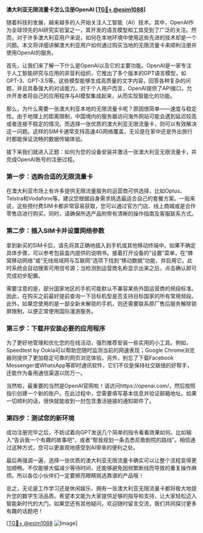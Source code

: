 **澳大利亚无限流量卡怎么注册OpenAI [[TG💪+ @esim1088](https://t.me/s/esim1088)]**

随着科技的发展，越来越多的人开始关注人工智能（AI）技术。其中，OpenAI作为全球领先的AI研究实验室之一，其开发的语言模型和工具受到了广泛的关注。然而，对于许多澳大利亚用户来说，如何在本地环境中使用这些先进的技术却是一个问题。本文将详细讲解澳大利亚用户如何通过购买当地的无限流量卡来顺利注册并使用OpenAI的服务。

首先，让我们来了解一下什么是OpenAI以及它的主要功能。OpenAI是一家专注于人工智能研究与应用的非营利组织，它推出了多个版本的GPT语言模型，如GPT-3、GPT-3.5等。这些模型能够生成高质量的文字内容，回答各种复杂的问题，并且具备强大的对话能力。对于个人用户而言，OpenAI提供了API接口，允许开发者将自己的应用程序与AI模型集成起来，从而实现智能化的功能。

那么，为什么需要一张澳大利亚本地的无限流量卡呢？原因很简单——速度与稳定性。由于地理上的距离限制，中国境内的服务器访问海外网站可能会遇到延迟较高或者连接不稳定的情况。而选择一张优质的澳大利亚无限流量卡，则可以有效解决这一问题。这样的SIM卡通常支持高速4G网络覆盖，无论是在家中还是外出旅行时都能保证流畅的数据传输体验。

接下来我们就进入正题：如何为您的设备安装并激活一张澳大利亚无限流量卡，并完成OpenAI账号的注册过程。

### 第一步：选购合适的无限流量卡

在澳大利亚市场上有许多提供无限流量服务的运营商可供选择，比如Optus、Telstra和Vodafone等。建议您根据自身需求挑选最适合自己的套餐方案。一般来说，这些预付费SIM卡都非常容易获取，您可以通过官方门店、线上商城或是合作零售店进行购买。同时，请确保所选产品附带有清晰的操作指南及客服联系方式。

### 第二步：插入SIM卡并设置网络参数

拿到新买的SIM卡后，请先将其正确地插入到手机或其他移动终端中。如果不确定具体步骤，可以参考包装盒内提供的说明书。接着打开设备的“设置”菜单，在“蜂窝移动网络”或“无线局域网与互联网”选项下找到“移动数据”功能，并启用它。此时系统会自动搜索可用信号源；当检测到运营商名称显示出来之后，点击确认即可完成初步配置。

需要注意的是，部分国家地区的手机可能默认不兼容某些外国运营商的频段标准。因此，在购买之前最好提前查询一下目标机型是否支持目标国家的所有常用频段。此外，如果您使用的是一部全新未解锁的手机，则还需要联系原厂售后服务解除锁屏限制，以便正常使用国际漫游服务。

### 第三步：下载并安装必要的应用程序

为了更好地管理和优化您的在线活动，强烈推荐安装一些实用的小工具。例如，Speedtest by Ookla可以帮助您随时监测当前的网速表现；Google Chrome浏览器则提供了更加稳定可靠的网页浏览体验。另外，别忘了下载Facebook Messenger或WhatsApp等即时通讯软件，它们不仅是保持社交联络的好帮手，还能作为备用通信渠道以防万一。

当然啦，最重要的当然是OpenAI官网啦！请访问https://openai.com/，然后按照指引创建一个新的账户。在此过程中，您需要填写基本信息并验证邮箱地址。如果一切顺利的话，很快就能收到一封包含激活链接的通知邮件了。

### 第四步：测试您的新环境

成功注册完毕之后，不妨试着向GPT发送几个简单的指令看看效果如何。比如输入“告诉我一个有趣的故事吧”，或者“帮我规划一条去悉尼歌剧院的路线”。相信通过这种方式，您可以更直观地感受到AI带来的便利之处。

最后再强调一遍，选择一张优质的澳大利亚无限流量卡确实可以让整个流程变得更加顺畅。不仅能够大幅减少等待时间，还能够避免因频繁断线而导致的重复操作麻烦。所以各位小伙伴们一定要擦亮眼睛挑选靠谱的产品哦！

总之，无论是工作学习还是休闲娱乐，拥有一张澳大利亚无限流量卡都将极大地提升您的数字生活品质。希望本文能为大家提供足够的指导和支持，让大家轻松迈入智能新时代的大门。如果您还有其他疑问，欢迎随时留言交流，我们共同探讨更多有趣的话题吧！

[[TG💪+ @esim1088](https://t.me/s/esim1088) ![Image](https://i.postimg.cc/4NQfJmqS/Snipaste-2025-05-13-00-14-12.png)]